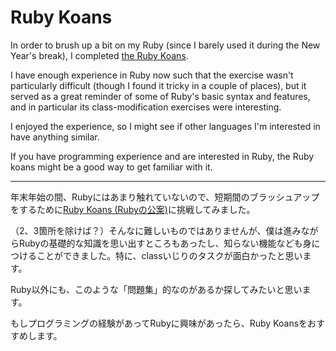 # Ruby Koans

In order to brush up a bit on my Ruby (since I barely used it during the New Year's break), I completed [the Ruby Koans](https://www.rubykoans.com/).

I have enough experience in Ruby now such that the exercise wasn't particularly difficult (though I found it tricky in a couple of places), but it served as a great reminder of some of Ruby's basic syntax and features, and in particular its class-modification exercises were interesting.

I enjoyed the experience, so I might see if other languages I'm interested in have anything similar.

If you have programming experience and are interested in Ruby, the Ruby koans might be a good way to get familiar with it.

---

年末年始の間、Rubyにはあまり触れていないので、短期間のブラッシュアップをするために[Ruby Koans (Rubyの公案)](https://www.rubykoans.com/)に挑戦してみました。

（2、3箇所を除けば？）そんなに難しいものではありませんが、僕は進みながらRubyの基礎的な知識を思い出すところもあったし、知らない機能なども身につけることができました。特に、classいじりのタスクが面白かったと思います。

Ruby以外にも、このような「問題集」的なのがあるか探してみたいと思います。

もしプログラミングの経験があってRubyに興味があったら、Ruby Koansをおすすめします。
